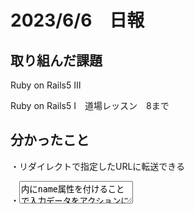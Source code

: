 # 2023/6/6　日報

## 取り組んだ課題
   Ruby on Rails5 Ⅲ
   
   Ruby on Rails5 I　道場レッスン　8まで
   
## 分かったこと
   ・リダイレクトで指定したURLに転送できる
   
   ・<textarea>内にname属性を付けることで入力データをアクションに送信できる
  
   ・paramsはURLからの値と入力内容を取得できる
  
## 次やること
   Ruby on Rails5 I　道場レッスン　続き
  
   Ruby on Rails5 Ⅳ  
   
## 感じたこと
   ターミナルで入力ミスしたままenterを押したときProgateではリセットができるけど
  
   実際はミスしたときどうするのか疑問に思った
   
# 学習時間

  Today: 3h  Total: 44.5h
